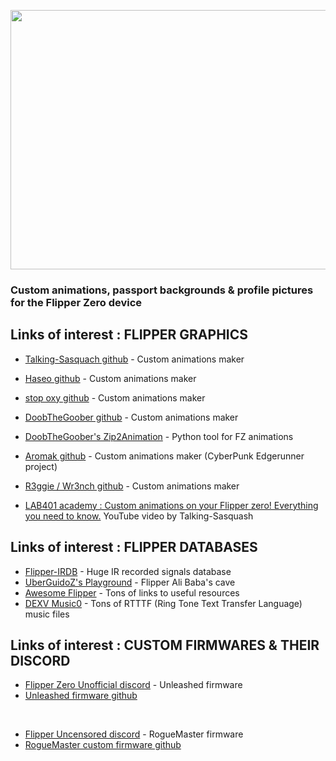 <p align="center">
<img width="830" height="415" src="https://user-images.githubusercontent.com/110337784/194436239-7cfda198-2808-406c-b1ae-81ab7a7d409a.jpg">
</p>

### __Custom animations, passport backgrounds & profile pictures for the Flipper Zero device__

## Links of interest : FLIPPER GRAPHICS
    
- [Talking-Sasquach github](https://github.com/skizzophrenic/Talking-Sasquach) - Custom animations maker

- [Haseo github](https://github.com/Haseosama/FZ_Animations) - Custom animations maker

- [stop oxy github](https://github.com/stopoxy/FZAnimations) - Custom animations maker

- [DoobTheGoober github](https://github.com/CharlesTheGreat77/FlipperZeroAnimation) - Custom animations maker
- [DoobTheGoober's Zip2Animation](https://github.com/CharlesTheGreat77/zip2Animation) - Python tool for FZ animations

- [Aromak github](https://github.com/HexxedBitHeadz/FlipperZeroWallpaper) - Custom animations maker (CyberPunk Edgerunner project)

- [R3ggie / Wr3nch github](https://github.com/wrenchathome/flip0anims) - Custom animations maker

- [LAB401 academy : Custom animations on your Flipper zero! Everything you need to know.](https://www.youtube.com/watch?v=Nq5DXhOMo5s) YouTube video by Talking-Sasquash

## Links of interest : FLIPPER DATABASES

- [Flipper-IRDB](https://github.com/UberGuidoZ/Flipper-IRDB) - Huge IR recorded signals database
- [UberGuidoZ's Playground](https://github.com/UberGuidoZ/Flipper) - Flipper Ali Baba's cave
- [Awesome Flipper](https://github.com/djsime1/awesome-flipperzero) - Tons of links to useful resources
- [DEXV Music0](https://github.com/DXVVAY/dexv-music0) - Tons of RTTTF (Ring Tone Text Transfer Language) music files

## Links of interest : CUSTOM FIRMWARES & THEIR DISCORD

- [Flipper Zero Unofficial discord](https://discord.com/channels/937479784148115456/996111578543960194) - Unleashed firmware
- [Unleashed firmware github](https://github.com/Eng1n33r/flipperzero-firmware)

<BR>
  
- [Flipper Uncensored discord](https://discord.com/channels/213686842745290752/213686842745290752) - RogueMaster firmware
- [RogueMaster custom firmware github](https://github.com/RogueMaster/flipperzero-firmware-wPlugins/releases)
  
